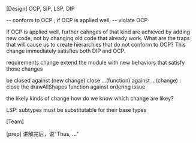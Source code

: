 [Design]
OCP, SIP, LSP, DIP

-- conform to OCP ;  if OCP is applied well, 
-- violate OCP

If OCP is applied well, further cahnges of that kind are achieved by adding new code, not by changing old code that already work. 
What are the traps that will cause us to create hierarchies that do not conform to OCP?
This change immediately satisfies both DIP and OCP.

requirements change
extend the module with new behaviors that satisfy those changes

be closed against (new change)
close ...(function) against ...(change)
   : close the drawAllShapes function against ordering issue

the likely kinds of change
how do we know which change are likey?

LSP: subtypes must be substitutable for their base types

[Team]


[prep]
讲解完后，说"Thus, ..."
